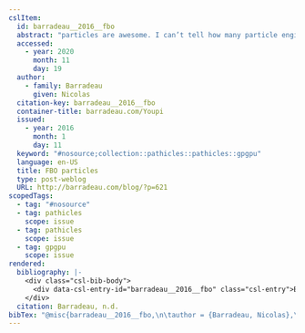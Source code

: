 ```yaml
---
cslItem:
  id: barradeau__2016__fbo
  abstract: "particles are awesome. I can’t tell how many particle engines I’ve written for the past 15 years but I’d say a lot.\_one reason is that it’s easy to implement and quickly giv…"
  accessed:
    - year: 2020
      month: 11
      day: 19
  author:
    - family: Barradeau
      given: Nicolas
  citation-key: barradeau__2016__fbo
  container-title: barradeau.com/Youpi
  issued:
    - year: 2016
      month: 1
      day: 11
  keyword: "#nosource;collection::pathicles::pathicles::gpgpu"
  language: en-US
  title: FBO particles
  type: post-weblog
  URL: http://barradeau.com/blog/?p=621
scopedTags:
  - tag: "#nosource"
  - tag: pathicles
    scope: issue
  - tag: pathicles
    scope: issue
  - tag: gpgpu
    scope: issue
rendered:
  bibliography: |-
    <div class="csl-bib-body">
      <div data-csl-entry-id="barradeau__2016__fbo" class="csl-entry">Barradeau, N. n.d.. FBO particles. <i>Barradeau.Com/Youpi</i>. http://barradeau.com/blog/?p=621</div>
    </div>
  citation: Barradeau, n.d.
bibTex: "@misc{barradeau__2016__fbo,\n\tauthor = {Barradeau, Nicolas},\n\ttitle = {FBO particles},\n\thowpublished = {http://barradeau.com/blog/?p=621},\n}\n\n"
---
```

